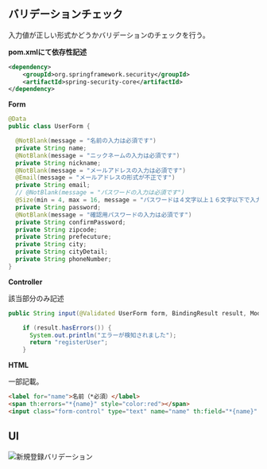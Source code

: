 ## バリデーションチェック

入力値が正しい形式かどうかバリデーションのチェックを行う。

**pom.xmlにて依存性記述**

```xml
<dependency>
	<groupId>org.springframework.security</groupId>
	<artifactId>spring-security-core</artifactId>
</dependency>
```

**Form**

```Java
@Data
public class UserForm {

  @NotBlank(message = "名前の入力は必須です")
  private String name;
  @NotBlank(message = "ニックネームの入力は必須です")
  private String nickname;
  @NotBlank(message = "メールアドレスの入力は必須です")
  @Email(message = "メールアドレスの形式が不正です")
  private String email;
  // @NotBlank(message = "パスワードの入力は必須です")
  @Size(min = 4, max = 16, message = "パスワードは４文字以上１６文字以下で入力してください")
  private String password;
  @NotBlank(message = "確認用パスワードの入力は必須です")
  private String confirmPassword;
  private String zipcode;
  private String prefecuture;
  private String city;
  private String cityDetail;
  private String phoneNumber;
}
```

**Controller**

該当部分のみ記述

```Java
public String input(@Validated UserForm form, BindingResult result, Model model) {

    if (result.hasErrors()) {
      System.out.println("エラーが検知されました");
      return "registerUser";
    }
```

**HTML**

一部記載。

```HTML
<label for="name">名前（*必須）</label>
<span th:errors="*{name}" style="color:red"></span>
<input class="form-control" type="text" name="name" th:field="*{name}" placeholder="name">
```

## UI

![新規登録バリデーション](https://user-images.githubusercontent.com/105257856/192988423-6d6845ed-55f8-4dad-9cdc-29ddc6c56e84.png)


